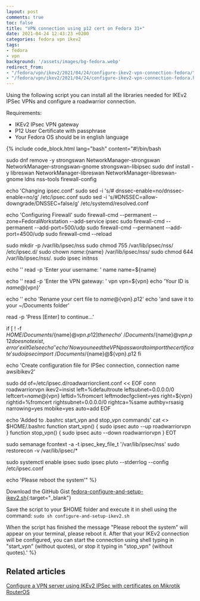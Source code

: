 ```yaml
---
layout: post
comments: true
toc: false
title: "VPN connection using p12 cert on Fedora 31+"
date: 2021-04-24 12:43:23 +0200
categories: fedora vpn ikev2
tags:
- fedora
- vpn
background: '/assets/images/bg-fedora.webp'
redirect_from: 
- "/fedora/vpn/ikev2/2021/04/24/configure-ikev2-vpn-connection-fedora/"
- "/fedora/vpn/ikev2/2021/04/24/configure-ikev2-vpn-connection-fedora.html"
---
```


Using the following script you can install all the libraries needed for IKEv2 IPSec VPNs and configure a roadwarrior connection.

Requirements:

- IKEv2 IPsec VPN gateway
- P12 User Certificate with passphrase
- Your Fedora OS should be in english language

{% include code_block.html lang="bash" content="#!/bin/bash

sudo dnf remove -y strongswan NetworkManager-strongswan NetworkManager-strongswan-gnome strongswan-libipsec
sudo dnf install -y libreswan NetworkManager-libreswan NetworkManager-libreswan-gnome ldns nss-tools firewall-config

echo 'Changing ipsec.conf'
sudo sed -i 's/# dnssec-enable=no/dnssec-enable=no/g' /etc/ipsec.conf
sudo sed -i 's/#DNSSEC=allow-downgrade/DNSSEC=false/g' /etc/systemd/resolved.conf

echo 'Configuring Firewall'
sudo firewall-cmd --permanent --zone=FedoraWorkstation --add-service ipsec
sudo firewall-cmd --permanent --add-port=500/udp
sudo firewall-cmd --permanent --add-port=4500/udp
sudo firewall-cmd --reload

sudo mkdir -p /var/lib/ipsec/nss
sudo chmod 755 /var/lib/ipsec/nss/ /etc/ipsec.d/
sudo chown ${name}:${name} /var/lib/ipsec/nss/
sudo chmod 644 /var/lib/ipsec/nss/*.*
sudo ipsec initnss

echo ''
read -p 'Enter your username: ' name
name=${name}

echo ''
read -p 'Enter the VPN gateway: ' vpn
vpn=${vpn}
echo 'Your ID is ${name}@${vpn}'

echo ''
echo 'Rename your cert file to ${name}@${vpn}.p12'
echo 'and save it to your ~/Documents folder'

read -p 'Press [Enter] to continue...'

if [ ! -f ${HOME}/Documents/${name}@${vpn}.p12 ]
then
    echo '~/Documents/${name}@${vpn}.p12 does not exist, error'
    exit 0
else
    echo ''
    echo 'Now you need the VPN password to import the certificate'
    sudo ipsec import ~/Documents/${name}@${vpn}.p12
fi

echo 'Create configuration file for IPSec connection, connection name awsibikev2'

sudo dd of=/etc/ipsec.d/roadwarriorclient.conf << EOF
conn roadwarriorvpn
    ikev2=insist
    left=%defaultroute
    leftsubnet=0.0.0.0/0
    leftcert=${name}@${vpn}
    leftid=%fromcert
    leftmodecfgclient=yes
    right=${vpn}
    rightid=%fromcert
    rightsubnet=0.0.0.0/0
    rightca=%same
    authby=rsasig
    narrowing=yes
    mobike=yes
    auto=add
EOF

echo 'Added to .bashrc start_vpn and stop_vpn commands'
cat <<EOT >> $HOME/.bashrc
function start_vpn()
{
    sudo ipsec auto --up roadwarriorvpn
}
function stop_vpn()
{
    sudo ipsec auto --down roadwarriorvpn
}
EOT

sudo semanage fcontext -a -t ipsec_key_file_t '/var/lib/ipsec/nss'
sudo restorecon -v /var/lib/ipsec/*

sudo systemctl enable ipsec
sudo ipsec pluto --stderrlog --config /etc/ipsec.conf

echo 'Please reboot the system'" %}

Download the GitHub Gist [fedora-configure-and-setup-ikev2.sh](https://gist.github.com/carlesloriente/4496fa54e444456435ec7e7e897a28e3){:target="_blank"}

Save the script to your $HOME folder and execute it in shell using the command: `sudo sh configure-and-setup-ikev2.sh`

When the script has finished the message "Please reboot the system" will appear on your terminal, please reboot it. After that your IKEv2 connection will be configured, you can start the connection using shell typing in "start_vpn" (without quotes), or stop it typing in "stop_vpn" (without quotes).' %}

## Related articles

[Configure a VPN server using IKEv2 IPSec with certificates on Mikrotik RouterOS](/posts/2021-04-23-configure-vpn-server-ikev2-ipsec-with-certificates-mikrotik-routeros/)
